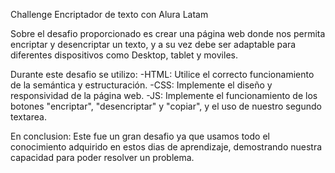 Challenge Encriptador de texto con Alura Latam

Sobre el desafio proporcionado es crear una página web donde nos permita encriptar y desencriptar un texto, y a su vez debe ser adaptable para diferentes dispositivos como Desktop, tablet y moviles.

Durante este desafio se utilizo:
  -HTML: Utilice el correcto funcionamiento de la semántica y estructuración.
  -CSS: Implemente el diseño y responsividad de la página web.
  -JS: Implemente el funcionamiento de los botones "encriptar", "desencriptar" y "copiar", y el uso de nuestro segundo textarea.

En conclusion: Este fue un gran desafio ya que usamos todo el conocimiento adquirido en estos dias de aprendizaje, demostrando nuestra capacidad para poder resolver un problema.
